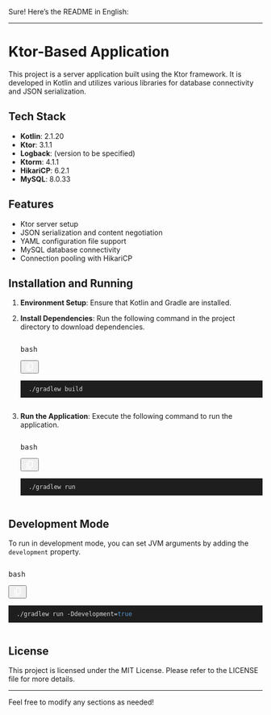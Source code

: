 <div display="flex" class="css-18uwpz8"><div aria-expanded="false" aria-haspopup="dialog" style="position: fixed; user-select: none; pointer-events: none;"></div><div id="chat-room-message-3" class="css-0"><div class="css-1j17jy3"><p color="$color_text_primary" class="css-np9kzu">Sure! Here’s the README in English:</p>
<hr>
<h1 color="$color_text_primary" font-size="30px" font-weight="600" class="css-xlls5m">Ktor-Based Application</h1>
<p color="$color_text_primary" class="css-np9kzu">This project is a server application built using the Ktor framework. It is developed in Kotlin and utilizes various libraries for database connectivity and JSON serialization.</p>
<h2 color="$color_text_primary" font-size="24px" font-weight="600" class="css-13o5nww">Tech Stack</h2>
<ul color="$color_text_primary" class="css-25cm1">
<li color="$color_text_primary" class="css-10efh88"><strong color="$color_text_primary" class="css-q6mb20">Kotlin</strong>: 2.1.20</li>
<li color="$color_text_primary" class="css-10efh88"><strong color="$color_text_primary" class="css-q6mb20">Ktor</strong>: 3.1.1</li>
<li color="$color_text_primary" class="css-10efh88"><strong color="$color_text_primary" class="css-q6mb20">Logback</strong>: (version to be specified)</li>
<li color="$color_text_primary" class="css-10efh88"><strong color="$color_text_primary" class="css-q6mb20">Ktorm</strong>: 4.1.1</li>
<li color="$color_text_primary" class="css-10efh88"><strong color="$color_text_primary" class="css-q6mb20">HikariCP</strong>: 6.2.1</li>
<li color="$color_text_primary" class="css-10efh88"><strong color="$color_text_primary" class="css-q6mb20">MySQL</strong>: 8.0.33</li>
</ul>
<h2 color="$color_text_primary" font-size="24px" font-weight="600" class="css-13o5nww">Features</h2>
<ul color="$color_text_primary" class="css-25cm1">
<li color="$color_text_primary" class="css-10efh88">Ktor server setup</li>
<li color="$color_text_primary" class="css-10efh88">JSON serialization and content negotiation</li>
<li color="$color_text_primary" class="css-10efh88">YAML configuration file support</li>
<li color="$color_text_primary" class="css-10efh88">MySQL database connectivity</li>
<li color="$color_text_primary" class="css-10efh88">Connection pooling with HikariCP</li>
</ul>
<h2 color="$color_text_primary" font-size="24px" font-weight="600" class="css-13o5nww">Installation and Running</h2>
<ol color="$color_text_primary" class="css-1f7gyt9">
<li color="$color_text_primary" class="css-10efh88">
<p color="$color_text_primary" class="css-np9kzu"><strong color="$color_text_primary" class="css-q6mb20">Environment Setup</strong>: Ensure that Kotlin and Gradle are installed.</p>
</li>
<li color="$color_text_primary" class="css-10efh88">
<p color="$color_text_primary" class="css-np9kzu"><strong color="$color_text_primary" class="css-q6mb20">Install Dependencies</strong>: Run the following command in the project directory to download dependencies.</p>
<pre><div width="100%" overflow="hidden" class="css-p4nim3"><div display="flex" width="100%" class="css-1jfinf2"><p color="$color_surface_white" class="css-17cksfn">bash</p><button class="css-0"><svg width="20" height="20" viewBox="0 0 25 25" fill="currentColor" xmlns="http://www.w3.org/2000/svg" color="#ffffffff"><path d="M10.5 18.437C9.95 18.437 9.47917 18.2412 9.0875 17.8495C8.69583 17.4579 8.5 16.987 8.5 16.437V4.43702C8.5 3.88702 8.69583 3.41619 9.0875 3.02452C9.47917 2.63285 9.95 2.43702 10.5 2.43702H18.5C19.05 2.43702 19.5208 2.63285 19.9125 3.02452C20.3042 3.41619 20.5 3.88702 20.5 4.43702V16.437C20.5 16.987 20.3042 17.4579 19.9125 17.8495C19.5208 18.2412 19.05 18.437 18.5 18.437H10.5ZM10.5 16.437H18.5V4.43702H10.5V16.437ZM6.5 22.437C5.95 22.437 5.47917 22.2412 5.0875 21.8495C4.69583 21.4579 4.5 20.987 4.5 20.437V6.43702H6.5V20.437H16.5V22.437H6.5Z" fill="currentColor"></path></svg></button></div><pre highlighter="hljs" style="display: block; overflow-x: auto; padding: 10px 16px; background: rgb(30, 30, 30); color: rgb(220, 220, 220); white-space: pre-wrap;"><code class="language-bash" style="white-space: pre;"><span>./gradlew build
</span></code></pre></div></pre>
</li>
<li color="$color_text_primary" class="css-10efh88">
<p color="$color_text_primary" class="css-np9kzu"><strong color="$color_text_primary" class="css-q6mb20">Run the Application</strong>: Execute the following command to run the application.</p>
<pre><div width="100%" overflow="hidden" class="css-p4nim3"><div display="flex" width="100%" class="css-1jfinf2"><p color="$color_surface_white" class="css-17cksfn">bash</p><button class="css-0"><svg width="20" height="20" viewBox="0 0 25 25" fill="currentColor" xmlns="http://www.w3.org/2000/svg" color="#ffffffff"><path d="M10.5 18.437C9.95 18.437 9.47917 18.2412 9.0875 17.8495C8.69583 17.4579 8.5 16.987 8.5 16.437V4.43702C8.5 3.88702 8.69583 3.41619 9.0875 3.02452C9.47917 2.63285 9.95 2.43702 10.5 2.43702H18.5C19.05 2.43702 19.5208 2.63285 19.9125 3.02452C20.3042 3.41619 20.5 3.88702 20.5 4.43702V16.437C20.5 16.987 20.3042 17.4579 19.9125 17.8495C19.5208 18.2412 19.05 18.437 18.5 18.437H10.5ZM10.5 16.437H18.5V4.43702H10.5V16.437ZM6.5 22.437C5.95 22.437 5.47917 22.2412 5.0875 21.8495C4.69583 21.4579 4.5 20.987 4.5 20.437V6.43702H6.5V20.437H16.5V22.437H6.5Z" fill="currentColor"></path></svg></button></div><pre highlighter="hljs" style="display: block; overflow-x: auto; padding: 10px 16px; background: rgb(30, 30, 30); color: rgb(220, 220, 220); white-space: pre-wrap;"><code class="language-bash" style="white-space: pre;"><span>./gradlew run
</span></code></pre></div></pre>
</li>
</ol>
<h2 color="$color_text_primary" font-size="24px" font-weight="600" class="css-13o5nww">Development Mode</h2>
<p color="$color_text_primary" class="css-np9kzu">To run in development mode, you can set JVM arguments by adding the <code node="[object Object]" style="white-space: break-spaces;">development</code> property.</p>
<pre><div width="100%" overflow="hidden" class="css-p4nim3"><div display="flex" width="100%" class="css-1jfinf2"><p color="$color_surface_white" class="css-17cksfn">bash</p><button class="css-0"><svg width="20" height="20" viewBox="0 0 25 25" fill="currentColor" xmlns="http://www.w3.org/2000/svg" color="#ffffffff"><path d="M10.5 18.437C9.95 18.437 9.47917 18.2412 9.0875 17.8495C8.69583 17.4579 8.5 16.987 8.5 16.437V4.43702C8.5 3.88702 8.69583 3.41619 9.0875 3.02452C9.47917 2.63285 9.95 2.43702 10.5 2.43702H18.5C19.05 2.43702 19.5208 2.63285 19.9125 3.02452C20.3042 3.41619 20.5 3.88702 20.5 4.43702V16.437C20.5 16.987 20.3042 17.4579 19.9125 17.8495C19.5208 18.2412 19.05 18.437 18.5 18.437H10.5ZM10.5 16.437H18.5V4.43702H10.5V16.437ZM6.5 22.437C5.95 22.437 5.47917 22.2412 5.0875 21.8495C4.69583 21.4579 4.5 20.987 4.5 20.437V6.43702H6.5V20.437H16.5V22.437H6.5Z" fill="currentColor"></path></svg></button></div><pre highlighter="hljs" style="display: block; overflow-x: auto; padding: 10px 16px; background: rgb(30, 30, 30); color: rgb(220, 220, 220); white-space: pre-wrap;"><code class="language-bash" style="white-space: pre;"><span>./gradlew run -Ddevelopment=</span><span style="color: rgb(86, 156, 214);">true</span><span>
</span></code></pre></div></pre>
<h2 color="$color_text_primary" font-size="24px" font-weight="600" class="css-13o5nww">License</h2>
<p color="$color_text_primary" class="css-np9kzu">This project is licensed under the MIT License. Please refer to the LICENSE file for more details.</p>
<hr>
<p color="$color_text_primary" class="css-np9kzu">Feel free to modify any sections as needed!</p></div></div></div>